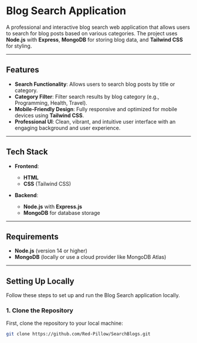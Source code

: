 # Blog Search Application

A professional and interactive blog search web application that allows users to search for blog posts based on various categories. The project uses **Node.js** with **Express**, **MongoDB** for storing blog data, and **Tailwind CSS** for styling.

---

## Features

- **Search Functionality**: Allows users to search blog posts by title or category.
- **Category Filter**: Filter search results by blog category (e.g., Programming, Health, Travel).
- **Mobile-Friendly Design**: Fully responsive and optimized for mobile devices using **Tailwind CSS**.
- **Professional UI**: Clean, vibrant, and intuitive user interface with an engaging background and user experience.

---

## Tech Stack

- **Frontend**: 
  - **HTML**
  - **CSS** (Tailwind CSS)
  
- **Backend**:
  - **Node.js** with **Express.js**
  - **MongoDB** for database storage

---

## Requirements

- **Node.js** (version 14 or higher)
- **MongoDB** (locally or use a cloud provider like MongoDB Atlas)

---

## Setting Up Locally

Follow these steps to set up and run the Blog Search application locally.

### 1. Clone the Repository

First, clone the repository to your local machine:

```bash
git clone https://github.com/Red-Pillow/SearchBlogs.git
